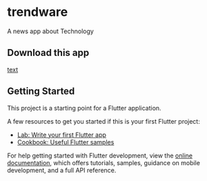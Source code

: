 # trendware

A news app about Technology 

## Download this app
[text](https://drive.google.com/file/d/1sStTebOq41xRKOdoDZQRcvHsRIDRd6y4/view?usp=sharing)

## Getting Started

This project is a starting point for a Flutter application.

A few resources to get you started if this is your first Flutter project:

- [Lab: Write your first Flutter app](https://docs.flutter.dev/get-started/codelab)
- [Cookbook: Useful Flutter samples](https://docs.flutter.dev/cookbook)

For help getting started with Flutter development, view the
[online documentation](https://docs.flutter.dev/), which offers tutorials,
samples, guidance on mobile development, and a full API reference.
